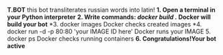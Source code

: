 **T.BOT**
this bot transliterates russian words into latin!
**1. Open a terminal in your Python interpreter**
**2. Write commands: *docker build .* Docker will build your bot**
*3. docker images Docker checks created images
*4. docker run -d -p 80:80 'your IMAGE ID here' Docker runs your IMAGE
5. docker ps Docker checks running containers
**6. Congratulations!Your bot active**
